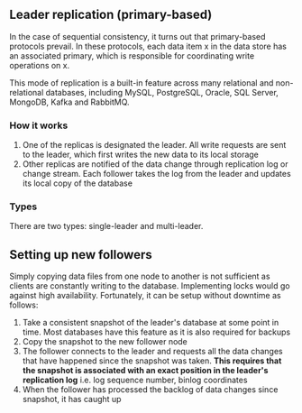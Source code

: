 ## Leader replication (primary-based)

In the case of sequential consistency, it turns out that primary-based protocols prevail. In these protocols, each data item x in the data store has an associated primary, which is responsible for coordinating write operations on x.

This mode of replication is a built-in feature across many relational and non-relational databases, including MySQL, PostgreSQL, Oracle, SQL Server, MongoDB, Kafka and RabbitMQ.

### How it works

1. One of the replicas is designated the leader. All write requests are sent to the leader, which first writes the new data to its local storage
2. Other replicas are notified of the data change through replication log or change stream. Each follower takes the log from the leader and updates its local copy of the database

### Types

There are two types: single-leader and multi-leader.

## Setting up new followers

Simply copying data files from one node to another is not sufficient as clients are constantly writing to the database. Implementing locks would go against high availability. Fortunately, it can be setup without downtime as follows:

1. Take a consistent snapshot of the leader's database at some point in time. Most databases have this feature as it is also required for backups
2. Copy the snapshot to the new follower node
3. The follower connects to the leader and requests all the data changes that have happened since the snapshot was taken. **This requires that the snapshot is associated with an exact position in the leader's replication log** i.e. log sequence number, binlog coordinates
4. When the follower has processed the backlog of data changes since snapshot, it has caught up
